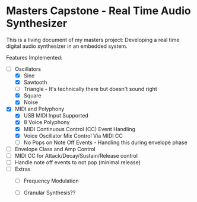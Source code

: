 # Masters Capstone - Real Time Audio Synthesizer

This is a living document of my masters project: Developing a real time digital audio synthesizer in an embedded system.

Features Implemented:

 - [ ] Oscillators
	 - [x] Sine
	 - [x] Sawtooth
	 - [ ] Triangle - It's technically there but doesn't sound right
	 - [x] Square
	 - [x] Noise
 - [x] MIDI and Polyphony
	 - [x] USB MIDI Input Supported
	 - [x] 8 Voice Polyphony
	 - [x] MIDI Continuous Control (CC) Event Handling
	 - [x] Voice Oscillator Mix Control Via MIDI CC
	 - [ ] No Pops on Note Off Events - Handling this during envelope phase 
 - [ ] Envelope Class and Amp Control
 - [ ] MIDI CC for Attack/Decay/Sustain/Release control
 - [ ] Handle note off events to not pop (minimal release)
 - [ ] Extras
	 - [ ] Frequency Modulation
	 - [ ] Granular Synthesis??

